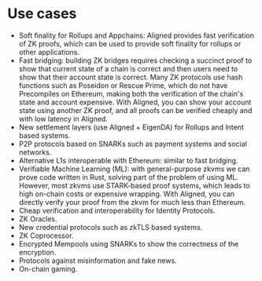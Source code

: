 # Use cases

- Soft finality for Rollups and Appchains: Aligned provides fast verification of ZK proofs, which can be used to provide soft finality for rollups or other applications.
- Fast bridging: building ZK bridges requires checking a succinct proof to show that current state of a chain is correct and then users need to show that their account state is correct. Many ZK protocols use hash functions such as Poseidon or Rescue Prime, which do not have Precompiles on Ethereum, making both the verification of the chain's state and account expensive. With Aligned, you can show your account state using another ZK proof, and all proofs can be verified cheaply and with low latency in Aligned.
- New settlement layers (use Aligned + EigenDA) for Rollups and Intent based systems.
- P2P protocols based on SNARKs such as payment systems and social networks.
- Alternative L1s interoperable with Ethereum: similar to fast bridging.
- Verifiable Machine Learning (ML): with general-purpose zkvms we can prove code written in Rust, solving part of the problem of using ML. However, most zkvms use STARK-based proof systems, which leads to high on-chain costs or expensive wrapping. With Aligned, you can directly verify your proof from the zkvm for much less than Ethereum.
- Cheap verification and interoperability for Identity Protocols. 
- ZK Oracles.
- New credential protocols such as zkTLS based systems. 
- ZK Coprocessor.  
- Encrypted Mempools using SNARKs to show the correctness of the encryption.
- Protocols against misinformation and fake news.  
- On-chain gaming.
